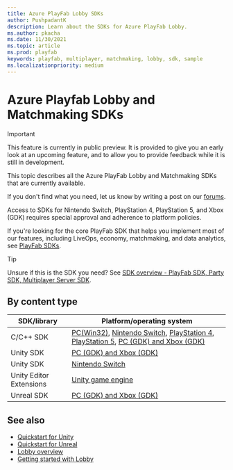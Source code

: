 ```yaml
---
title: Azure PlayFab Lobby SDKs
author: PushpadantK
description: Learn about the SDKs for Azure PlayFab Lobby.
ms.author: pkacha
ms.date: 11/30/2021
ms.topic: article
ms.prod: playfab
keywords: playfab, multiplayer, matchmaking, lobby, sdk, sample
ms.localizationpriority: medium
---
```


# Azure Playfab Lobby and Matchmaking SDKs

> [!IMPORTANT]
> This feature is currently in public preview. It is provided to give you an early look at an upcoming feature, and to allow you to provide feedback while it is still in development. 

This topic describes all the Azure PlayFab Lobby and Matchmaking SDKs that are currently available.

If you don't find what you need, let us know by writing a post on our [forums](https://community.playfab.com/index.html).

Access to SDKs for Nintendo Switch, PlayStation 4, PlayStation 5, and Xbox (GDK) requires special approval and adherence to platform policies.

If you're looking for the core PlayFab SDK that helps you implement most of our features, including LiveOps, economy, matchmaking, and data analytics, see [PlayFab SDKs](../../../../sdks/playfab-sdk-intro.md).

> [!Tip]
> Unsure if this is the SDK you need? See [SDK overview - PlayFab SDK, Party SDK, Multiplayer Server SDK](../../../../sdks/sdk-overview.md).

## By content type

| SDK/library| Platform/operating system|
|------------|--------------------------|
| C/C++ SDK  | [PC(Win32)](https://github.com/PlayFab/PlayFabMultiplayer/releases), [Nintendo Switch](https://dev.azure.com/PlayFabPrivate/Switch/_artifacts/feed/SwitchGeneral), [PlayStation 4](https://dev.azure.com/PlayFabPrivate/PS4/_artifacts/feed/PS4General), [PlayStation 5](https://dev.azure.com/PlayFabPrivate/PS5/_artifacts/feed/PS5General), [PC (GDK) and Xbox (GDK)](https://github.com/PlayFab/PlayFabMultiplayer/releases)|
| Unity SDK  | [PC (GDK) and Xbox (GDK)](https://github.com/PlayFab/PlayFabMultiplayerUnity)|
| Unity SDK  | [Nintendo Switch](https://dev.azure.com/PlayFabPrivate/Switch/_git/PlayFabMultiplayerUnitySwitch)|
| Unity Editor Extensions | [Unity game engine](https://github.com/PlayFab/UnityEditorExtensions/releases)|
| Unreal SDK |[PC (GDK) and Xbox (GDK)](https://github.com/PlayFab/PlayFabMultiplayerUnreal)|

## See also

* [Quickstart for Unity](multiplayer-unity-sdk-getting-started.md)
* [Quickstart for Unreal](../../networking/party-unreal-engine-oss-quickstart.md)
* [Lobby overview](../index.md)
* [Getting started with Lobby](../lobby-getting-started.md)